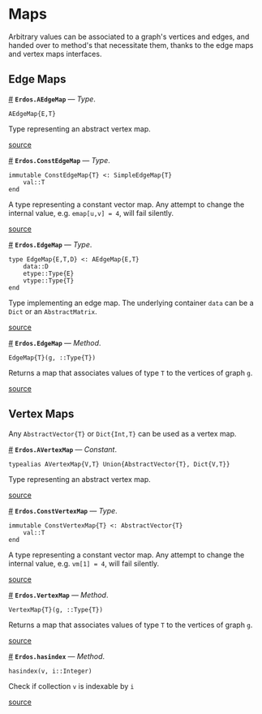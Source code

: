 
<a id='Maps-1'></a>

# Maps


Arbitrary values can be associated to a graph's vertices and edges, and handed over to method's that necessitate them, thanks to the edge maps and vertex maps interfaces.


<a id='Edge-Maps-1'></a>

## Edge Maps

<a id='Erdos.AEdgeMap' href='#Erdos.AEdgeMap'>#</a>
**`Erdos.AEdgeMap`** &mdash; *Type*.



```
AEdgeMap{E,T}
```

Type representing an abstract vertex map.


<a target='_blank' href='https://github.com/CarloLucibello/Erdos.jl/tree/66e6f1999dd8bd1a8b314ef10b82c9029c20289d/docs/../src/maps/edgemap.jl#L1-L5' class='documenter-source'>source</a><br>

<a id='Erdos.ConstEdgeMap' href='#Erdos.ConstEdgeMap'>#</a>
**`Erdos.ConstEdgeMap`** &mdash; *Type*.



```
immutable ConstEdgeMap{T} <: SimpleEdgeMap{T}
    val::T
end
```

A type representing a constant vector map. Any attempt to change the internal value, e.g. `emap[u,v] = 4`, will fail silently.


<a target='_blank' href='https://github.com/CarloLucibello/Erdos.jl/tree/66e6f1999dd8bd1a8b314ef10b82c9029c20289d/docs/../src/maps/edgemap.jl#L87-L95' class='documenter-source'>source</a><br>

<a id='Erdos.EdgeMap' href='#Erdos.EdgeMap'>#</a>
**`Erdos.EdgeMap`** &mdash; *Type*.



```
type EdgeMap{E,T,D} <: AEdgeMap{E,T}
    data::D
    etype::Type{E}
    vtype::Type{T}
end
```

Type implementing an edge map. The underlying container `data` can be a `Dict` or an `AbstractMatrix`.


<a target='_blank' href='https://github.com/CarloLucibello/Erdos.jl/tree/66e6f1999dd8bd1a8b314ef10b82c9029c20289d/docs/../src/maps/edgemap.jl#L10-L19' class='documenter-source'>source</a><br>

<a id='Erdos.EdgeMap-Tuple{Union{Erdos.ADiGraph,Erdos.AGraph},Type{T}}' href='#Erdos.EdgeMap-Tuple{Union{Erdos.ADiGraph,Erdos.AGraph},Type{T}}'>#</a>
**`Erdos.EdgeMap`** &mdash; *Method*.



```
EdgeMap{T}(g, ::Type{T})
```

Returns a map that associates values of type `T` to the vertices of  graph `g`.


<a target='_blank' href='https://github.com/CarloLucibello/Erdos.jl/tree/66e6f1999dd8bd1a8b314ef10b82c9029c20289d/docs/../src/maps/edgemap.jl#L30-L35' class='documenter-source'>source</a><br>


<a id='Vertex-Maps-1'></a>

## Vertex Maps


Any `AbstractVector{T}` or `Dict{Int,T}` can be used as a vertex map.

<a id='Erdos.AVertexMap' href='#Erdos.AVertexMap'>#</a>
**`Erdos.AVertexMap`** &mdash; *Constant*.



```
typealias AVertexMap{V,T} Union{AbstractVector{T}, Dict{V,T}}
```

Type representing an abstract vertex map.


<a target='_blank' href='https://github.com/CarloLucibello/Erdos.jl/tree/66e6f1999dd8bd1a8b314ef10b82c9029c20289d/docs/../src/maps/vertexmap.jl#L1-L5' class='documenter-source'>source</a><br>

<a id='Erdos.ConstVertexMap' href='#Erdos.ConstVertexMap'>#</a>
**`Erdos.ConstVertexMap`** &mdash; *Type*.



```
immutable ConstVertexMap{T} <: AbstractVector{T}
    val::T
end
```

A type representing a constant vector map. Any attempt to change the internal value, e.g. `vm[1] = 4`, will fail silently.


<a target='_blank' href='https://github.com/CarloLucibello/Erdos.jl/tree/66e6f1999dd8bd1a8b314ef10b82c9029c20289d/docs/../src/maps/vertexmap.jl#L27-L35' class='documenter-source'>source</a><br>

<a id='Erdos.VertexMap-Tuple{Union{Erdos.ADiGraph,Erdos.AGraph},Type{T}}' href='#Erdos.VertexMap-Tuple{Union{Erdos.ADiGraph,Erdos.AGraph},Type{T}}'>#</a>
**`Erdos.VertexMap`** &mdash; *Method*.



```
VertexMap{T}(g, ::Type{T})
```

Returns a map that associates values of type `T` to the vertices of  graph `g`.


<a target='_blank' href='https://github.com/CarloLucibello/Erdos.jl/tree/66e6f1999dd8bd1a8b314ef10b82c9029c20289d/docs/../src/maps/vertexmap.jl#L16-L21' class='documenter-source'>source</a><br>

<a id='Erdos.hasindex-Tuple{AbstractArray{T,1},Integer}' href='#Erdos.hasindex-Tuple{AbstractArray{T,1},Integer}'>#</a>
**`Erdos.hasindex`** &mdash; *Method*.



```
hasindex(v, i::Integer)
```

Check if collection `v` is indexable by `i`


<a target='_blank' href='https://github.com/CarloLucibello/Erdos.jl/tree/66e6f1999dd8bd1a8b314ef10b82c9029c20289d/docs/../src/maps/vertexmap.jl#L8-L12' class='documenter-source'>source</a><br>

